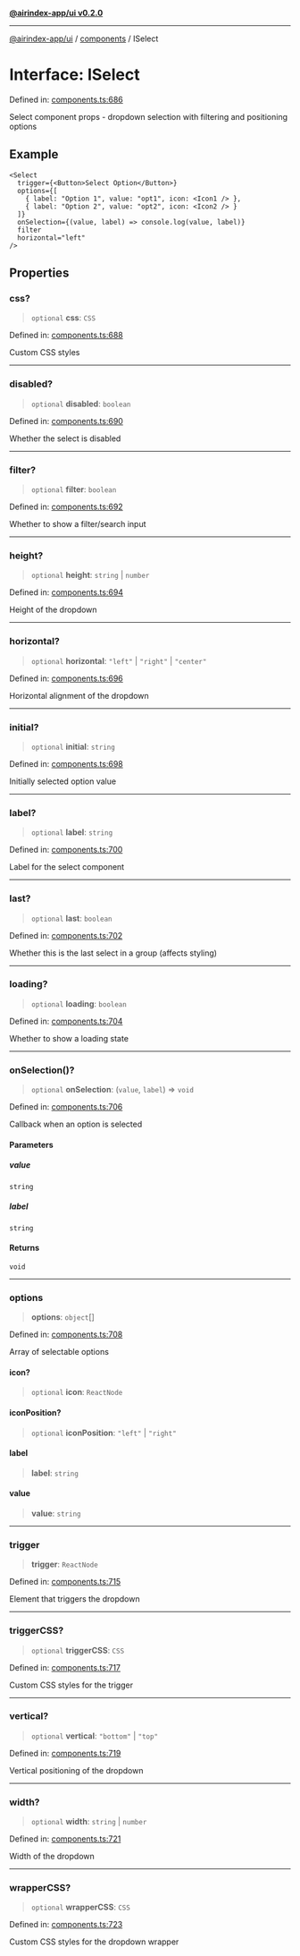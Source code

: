 [**@airindex-app/ui v0.2.0**](../../README.md)

***

[@airindex-app/ui](../../README.md) / [components](../README.md) / ISelect

# Interface: ISelect

Defined in: [components.ts:686](https://github.com/airindex-app/ui/blob/d4937753d6b61e212bc6c6c85f1f66df7da59eda/src/types/components.ts#L686)

Select component props - dropdown selection with filtering and positioning options

## Example

```tsx
<Select
  trigger={<Button>Select Option</Button>}
  options={[
    { label: "Option 1", value: "opt1", icon: <Icon1 /> },
    { label: "Option 2", value: "opt2", icon: <Icon2 /> }
  ]}
  onSelection={(value, label) => console.log(value, label)}
  filter
  horizontal="left"
/>
```

## Properties

### css?

> `optional` **css**: `CSS`

Defined in: [components.ts:688](https://github.com/airindex-app/ui/blob/d4937753d6b61e212bc6c6c85f1f66df7da59eda/src/types/components.ts#L688)

Custom CSS styles

***

### disabled?

> `optional` **disabled**: `boolean`

Defined in: [components.ts:690](https://github.com/airindex-app/ui/blob/d4937753d6b61e212bc6c6c85f1f66df7da59eda/src/types/components.ts#L690)

Whether the select is disabled

***

### filter?

> `optional` **filter**: `boolean`

Defined in: [components.ts:692](https://github.com/airindex-app/ui/blob/d4937753d6b61e212bc6c6c85f1f66df7da59eda/src/types/components.ts#L692)

Whether to show a filter/search input

***

### height?

> `optional` **height**: `string` \| `number`

Defined in: [components.ts:694](https://github.com/airindex-app/ui/blob/d4937753d6b61e212bc6c6c85f1f66df7da59eda/src/types/components.ts#L694)

Height of the dropdown

***

### horizontal?

> `optional` **horizontal**: `"left"` \| `"right"` \| `"center"`

Defined in: [components.ts:696](https://github.com/airindex-app/ui/blob/d4937753d6b61e212bc6c6c85f1f66df7da59eda/src/types/components.ts#L696)

Horizontal alignment of the dropdown

***

### initial?

> `optional` **initial**: `string`

Defined in: [components.ts:698](https://github.com/airindex-app/ui/blob/d4937753d6b61e212bc6c6c85f1f66df7da59eda/src/types/components.ts#L698)

Initially selected option value

***

### label?

> `optional` **label**: `string`

Defined in: [components.ts:700](https://github.com/airindex-app/ui/blob/d4937753d6b61e212bc6c6c85f1f66df7da59eda/src/types/components.ts#L700)

Label for the select component

***

### last?

> `optional` **last**: `boolean`

Defined in: [components.ts:702](https://github.com/airindex-app/ui/blob/d4937753d6b61e212bc6c6c85f1f66df7da59eda/src/types/components.ts#L702)

Whether this is the last select in a group (affects styling)

***

### loading?

> `optional` **loading**: `boolean`

Defined in: [components.ts:704](https://github.com/airindex-app/ui/blob/d4937753d6b61e212bc6c6c85f1f66df7da59eda/src/types/components.ts#L704)

Whether to show a loading state

***

### onSelection()?

> `optional` **onSelection**: (`value`, `label`) => `void`

Defined in: [components.ts:706](https://github.com/airindex-app/ui/blob/d4937753d6b61e212bc6c6c85f1f66df7da59eda/src/types/components.ts#L706)

Callback when an option is selected

#### Parameters

##### value

`string`

##### label

`string`

#### Returns

`void`

***

### options

> **options**: `object`[]

Defined in: [components.ts:708](https://github.com/airindex-app/ui/blob/d4937753d6b61e212bc6c6c85f1f66df7da59eda/src/types/components.ts#L708)

Array of selectable options

#### icon?

> `optional` **icon**: `ReactNode`

#### iconPosition?

> `optional` **iconPosition**: `"left"` \| `"right"`

#### label

> **label**: `string`

#### value

> **value**: `string`

***

### trigger

> **trigger**: `ReactNode`

Defined in: [components.ts:715](https://github.com/airindex-app/ui/blob/d4937753d6b61e212bc6c6c85f1f66df7da59eda/src/types/components.ts#L715)

Element that triggers the dropdown

***

### triggerCSS?

> `optional` **triggerCSS**: `CSS`

Defined in: [components.ts:717](https://github.com/airindex-app/ui/blob/d4937753d6b61e212bc6c6c85f1f66df7da59eda/src/types/components.ts#L717)

Custom CSS styles for the trigger

***

### vertical?

> `optional` **vertical**: `"bottom"` \| `"top"`

Defined in: [components.ts:719](https://github.com/airindex-app/ui/blob/d4937753d6b61e212bc6c6c85f1f66df7da59eda/src/types/components.ts#L719)

Vertical positioning of the dropdown

***

### width?

> `optional` **width**: `string` \| `number`

Defined in: [components.ts:721](https://github.com/airindex-app/ui/blob/d4937753d6b61e212bc6c6c85f1f66df7da59eda/src/types/components.ts#L721)

Width of the dropdown

***

### wrapperCSS?

> `optional` **wrapperCSS**: `CSS`

Defined in: [components.ts:723](https://github.com/airindex-app/ui/blob/d4937753d6b61e212bc6c6c85f1f66df7da59eda/src/types/components.ts#L723)

Custom CSS styles for the dropdown wrapper
